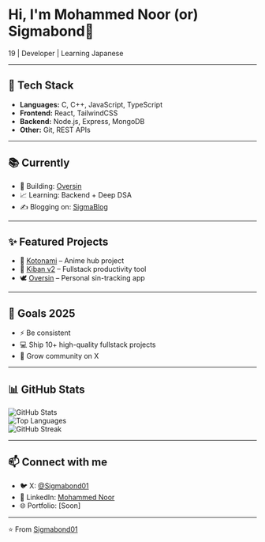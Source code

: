 # Hi, I'm Mohammed Noor (or) Sigmabond👋  

19 | Developer | Learning Japanese

---

## 🔧 Tech Stack
- **Languages:** C, C++, JavaScript, TypeScript  
- **Frontend:** React, TailwindCSS  
- **Backend:** Node.js, Express, MongoDB  
- **Other:** Git, REST APIs  

---

## 📚 Currently
- 🚢 Building: [Oversin](https://github.com/Sigmabond01/Oversin)  
- 📈 Learning: Backend + Deep DSA  
- ✍️ Blogging on: [SigmaBlog](https://github.com/Sigmabond01/SigmaBlog)  

---

## ✨ Featured Projects
- 🎴 [Kotonami](https://github.com/Sigmabond01/Kotonami) – Anime hub project  
- 📅 [Kiban v2](https://github.com/Sigmabond01/Kiban) – Fullstack productivity tool  
- 🕊️ [Oversin](https://github.com/Sigmabond01/Oversin) – Personal sin-tracking app  

---

## 🌱 Goals 2025
- ⚡ Be consistent 
- 💻 Ship 10+ high-quality fullstack projects  
- 📝 Grow community on X  

---

## 📊 GitHub Stats
![GitHub Stats](https://github-readme-stats.vercel.app/api?username=Sigmabond01&show_icons=true&theme=radical)  
![Top Languages](https://github-readme-stats.vercel.app/api/top-langs/?username=Sigmabond01&layout=compact&theme=radical)  
![GitHub Streak](https://streak-stats.demolab.com?user=Sigmabond01&theme=radical)  

---

## 📫 Connect with me
- 🐦 X: [@Sigmabond01](https://x.com/Sigmabond01)  
- 💼 LinkedIn: [Mohammed Noor](https://www.linkedin.com/in/shaik-noorullah-%E3%82%B7%E3%82%A7%E3%82%A4%E3%82%AF%E3%83%BB%E3%83%8C%E3%83%BC%E3%83%AB%E3%83%83%E3%83%A9-b6a548321/?lipi=urn%3Ali%3Apage%3Ad_flagship3_notifications%3B5elLWQvPS9%2ByIacWTbEilw%3D%3D)  
- 🌐 Portfolio: [Soon] 

---

⭐️ From [Sigmabond01](https://github.com/Sigmabond01)

